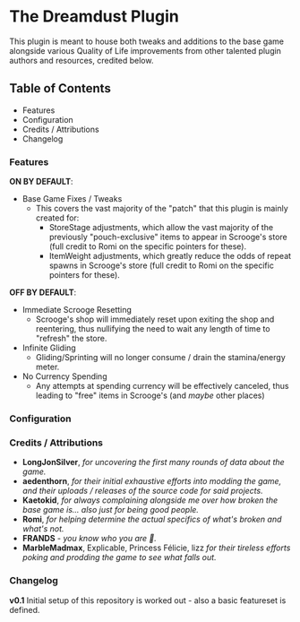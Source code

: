 # The Dreamdust Plugin
This plugin is meant to house both tweaks and additions to the base game alongside various Quality of Life improvements from other talented plugin authors and resources, credited below.

## Table of Contents
- Features
- Configuration
- Credits / Attributions
- Changelog
  
### Features
**ON BY DEFAULT**:
- Base Game Fixes / Tweaks
  - This covers the vast majority of the "patch" that this plugin is mainly created for:
    - StoreStage adjustments, which allow the vast majority of the previously "pouch-exclusive" items to appear in Scrooge's store (full credit to Romi on the specific pointers for these).
    - ItemWeight adjustments, which greatly reduce the odds of repeat spawns in Scrooge's store (full credit to Romi on the specific pointers for these).

**OFF BY DEFAULT**:
- Immediate Scrooge Resetting
  - Scrooge's shop will immediately reset upon exiting the shop and reentering, thus nullifying the need to wait any length of time to "refresh" the store.
- Infinite Gliding
  - Gliding/Sprinting will no longer consume / drain the stamina/energy meter.
- No Currency Spending
  - Any attempts at spending currency will be effectively canceled, thus leading to "free" items in Scrooge's (and _maybe_ other places)

### Configuration

### Credits / Attributions
- **LongJonSiIver**, *for uncovering the first many rounds of data about the game.*
- **aedenthorn**, *for their initial exhaustive efforts into modding the game, and their uploads / releases of the source code for said projects.*
- **Kaetokid**, *for always complaining alongside me over how broken the base game is... also just for being good people.*
- **Romi**, *for helping determine the actual specifics of what's broken and what's not.*
- **FRANDS** - *you know who you are 💖.*
- **MarbleMadmax**, Explicable, Princess Félicie, lizz *for their tireless efforts poking and prodding the game to see what falls out.*

### Changelog
**v0.1**
Initial setup of this repository is worked out - also a basic featureset is defined.

